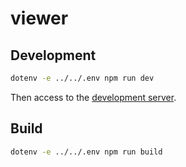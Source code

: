 # viewer

## Development

```bash
dotenv -e ../../.env npm run dev
```

Then access to the [development server](http://localhost:8080/github/sqlite/sqlite).

## Build

```bash
dotenv -e ../../.env npm run build
```
